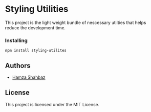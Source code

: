 # Styling Utilities

This project is the light weight bundle of nescessary utilties that helps reduce the development time.

### Installing

```
npm install styling-utilites
```

## Authors

* [Hamza Shahbaz](https://github.com/hamzashahbaz)

## License

This project is licensed under the MIT License.
